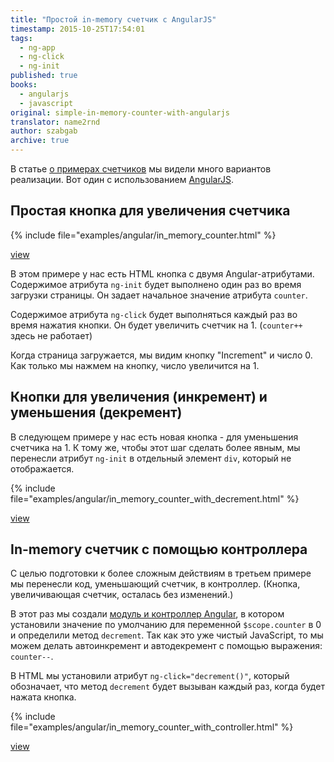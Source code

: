 ```yaml
---
title: "Простой in-memory счетчик с AngularJS"
timestamp: 2015-10-25T17:54:01
tags:
  - ng-app
  - ng-click
  - ng-init
published: true
books:
  - angularjs
  - javascript
original: simple-in-memory-counter-with-angularjs
translator: name2rnd
author: szabgab
archive: true
---
```



В статье [о примерах счетчиков](https://code-maven.com/counter) мы видели много вариантов реализации.
Вот один с использованием [AngularJS](/angularjs).


## Простая кнопка для увеличения счетчика

{% include file="examples/angular/in_memory_counter.html" %}

[view](examples/angular/in_memory_counter.html)

В этом примере у нас есть HTML кнопка с двумя Angular-атрибутами.
Содержимое атрибута `ng-init` будет выполнено один раз во время загрузки страницы. Он задает начальное значение атрибута `counter`.

Содержимое атрибута `ng-click` будет выполняться каждый раз во время нажатия кнопки. Он будет увеличить счетчик на 1.
(`counter++` здесь не работает)

Когда страница загружается, мы видим кнопку "Increment" и число 0. Как только мы нажмем на кнопку, число увеличится на 1.

## Кнопки для увеличения (инкремент) и уменьшения (декремент)

В следующем примере у нас есть новая кнопка - для уменьшения счетчика на 1.
К тому же, чтобы этот шаг сделать более явным, мы перенесли атрибут `ng-init`
в отдельный элемент `div`, который не отображается.

{% include file="examples/angular/in_memory_counter_with_decrement.html" %}

[view](examples/angular/in_memory_counter_with_decrement.html)

## In-memory счетчик с помощью контроллера

С целью подготовки к более сложным действиям в третьем примере мы перенесли код, уменьшающий счетчик, в контроллер.
(Кнопка, увеличивающая счетчик, осталась без изменений.)

В этот раз мы создали [модуль и контроллер Angular](/hello-world-with-angular-controller),
в котором установили значение по умолчанию для переменной `$scope.counter` в 0 и определили метод `decrement`.
Так как это уже чистый JavaScript, то мы можем делать автоинкремент и автодекремент с помощью выражения: `counter--`.

В HTML мы установили атрибут `ng-click="decrement()"`, который обозначает, что метод `decrement`
будет вызыван каждый раз, когда будет нажата кнопка.

{% include file="examples/angular/in_memory_counter_with_controller.html" %}

[view](examples/angular/in_memory_counter_with_controller.html)
